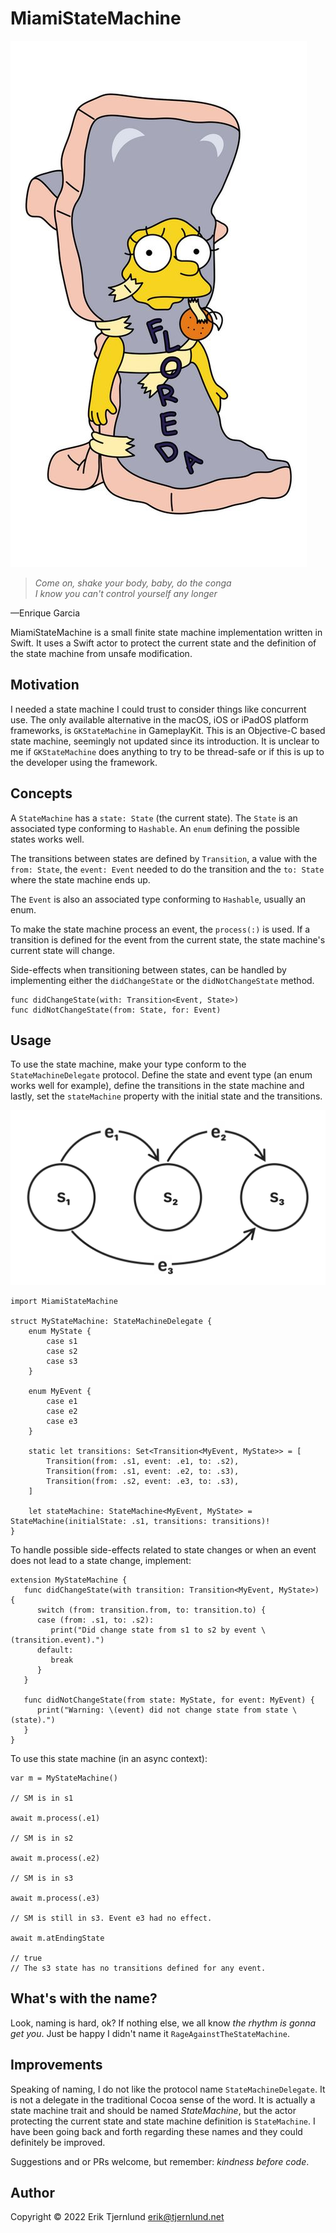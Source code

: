 # MiamiStateMachine
![Floreda](images/lisa_simpson_floreda.jpg)
> *Come on, shake your body, baby, do the conga<br/>
> I know you can't control yourself any longer*
> 
—Enrique Garcia

MiamiStateMachine is a small finite state machine implementation written in Swift.
It uses a Swift actor to protect the current state and the definition of the state machine
from unsafe modification.

## Motivation

I needed a state machine I could trust to consider things like concurrent use. 
The only available alternative in the macOS, iOS or iPadOS platform frameworks, 
is `GKStateMachine` in GameplayKit. This is an Objective-C based state machine,
seemingly not updated since its introduction. It is unclear to me if `GKStateMachine`
does anything to try to be thread-safe or if this is up to the developer using
the framework.

## Concepts

A `StateMachine` has a `state: State` (the current state). The `State` is an associated type
conforming to `Hashable`. An `enum` defining the possible states works well. 

The transitions between states are defined by `Transition`, a value with the `from: State`, the
`event: Event` needed to do the transition and the `to: State` where the state machine ends up.

The `Event` is also an associated type conforming to `Hashable`, usually an enum.

To make the state machine process an event, the `process(:)` is used. If a transition is 
defined for the event from the current state, the state machine's current state will change.

Side-effects when transitioning between states, can be handled by implementing either the
`didChangeState` or the `didNotChangeState` method.

```
func didChangeState(with: Transition<Event, State>)
func didNotChangeState(from: State, for: Event)
```

## Usage

To use the state machine, make your type conform to the `StateMachineDelegate` protocol.
Define the state and event type (an enum works well for example), define the 
transitions in the state machine and lastly, set the `stateMachine` property with
the initial state and the transitions.

![State Machine Example](images/state-machine-example.png)

```
import MiamiStateMachine 
   
struct MyStateMachine: StateMachineDelegate {
    enum MyState {
        case s1
        case s2
        case s3
    }
    
    enum MyEvent {
        case e1
        case e2
        case e3
    }
    
    static let transitions: Set<Transition<MyEvent, MyState>> = [
        Transition(from: .s1, event: .e1, to: .s2),
        Transition(from: .s1, event: .e2, to: .s3),
        Transition(from: .s2, event: .e3, to: .s3),
    ]

    let stateMachine: StateMachine<MyEvent, MyState> = StateMachine(initialState: .s1, transitions: transitions)!
}
```

To handle possible side-effects related to state changes or when an event does not lead 
to a state change, implement:

```
extension MyStateMachine {
   func didChangeState(with transition: Transition<MyEvent, MyState>) {
      switch (from: transition.from, to: transition.to) {
      case (from: .s1, to: .s2):
         print("Did change state from s1 to s2 by event \(transition.event).")
      default:
         break
      }
   }
    
   func didNotChangeState(from state: MyState, for event: MyEvent) {
      print("Warning: \(event) did not change state from state \(state).")
   }
}
``` 

To use this state machine (in an async context):

```
var m = MyStateMachine()

// SM is in s1

await m.process(.e1)

// SM is in s2

await m.process(.e2)

// SM is in s3

await m.process(.e3)

// SM is still in s3. Event e3 had no effect.

await m.atEndingState

// true
// The s3 state has no transitions defined for any event.
```

## What's with the name?

Look, naming is hard, ok? If nothing else, we all know *the rhythm is gonna get you*. 
Just be happy I didn't name it `RageAgainstTheStateMachine`.

## Improvements

Speaking of naming, I do not like the protocol name `StateMachineDelegate`. It is not a delegate
in the traditional Cocoa sense of the word. It is actually a state machine trait and should be 
named *StateMachine*, but the actor protecting the current state and state machine definition
is `StateMachine`. I have been going back and forth regarding these names and they could 
definitely be improved.

Suggestions and or PRs welcome, but remember: *kindness before code*. 

## Author
Copyright &copy; 2022 Erik Tjernlund <erik@tjernlund.net>
